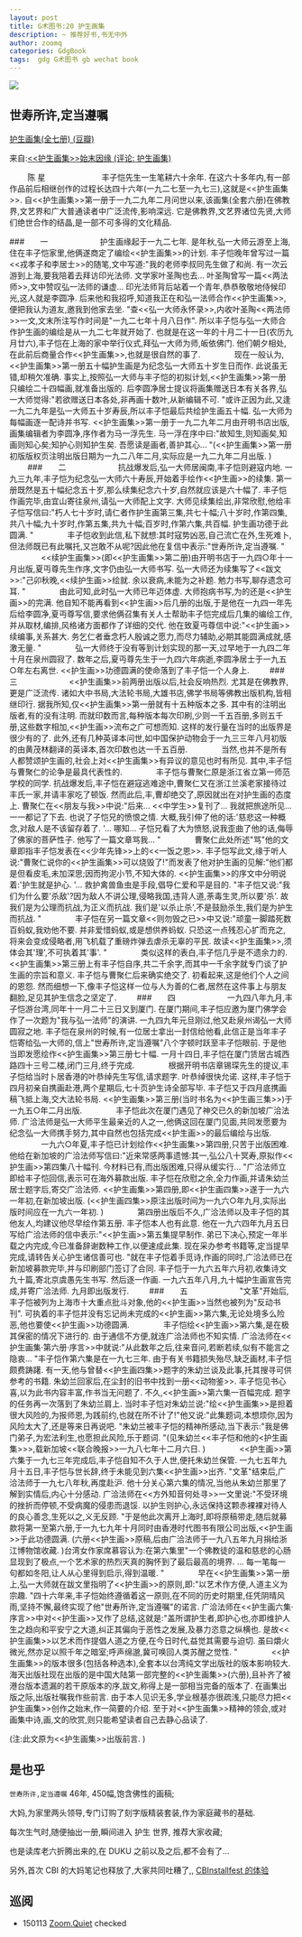 ```yaml
---
layout: post
title: G术图书:20 护生画集
description: ~ 推荐好书,书无中外
author: zoomq
categories: GdgBook
tags:  gdg G术图书 gb wechat book
---
```




![](http://img3.douban.com/view/note/large/public/p7204315.jpg)

## 世寿所许,定当遵嘱

[护生画集(全七册) (豆瓣)](http://book.douban.com/subject/15076866/)

来自:[<<护生画集>>始末因缘 (评论: 护生画集)](http://book.douban.com/review/5279369/)

　　
陈 星
　　
　　
　　
丰子恺先生一生笔耕六十余年. 在这六十多年内,有一部作品前后相继创作的过程长达四十六年(一九二七至一九七三),这就是<<护生画集>>. 自<<护生画集>>第一册于一九二九年二月问世以来,该画集(全套六册)在佛教界,文艺界和广大普通读者中广泛流传,影响深远. 它是佛教界,文艺界诸位先贤,大师们绝世合作的结晶,是一部不可多得的文化精品. 

<!--more-->

###　　一
　　
　　　　护生画缘起于一九二七年. 是年秋,弘一大师云游至上海,住在丰子恺家里,他俩遂商定了编绘<<护生画集>>的计划. 丰子恺晚年曾写过一篇<<戎孝子和李居士>>的随笔,文中写道:"我的老师李叔同先生做了和尚. 有一次云游到上海,要我陪着去拜访印光法师. 文学家叶圣陶也去... 叶圣陶曾写一篇<<两法师>>,文中赞叹弘一法师的谦虚... 印光法师背后站着一个青年,恭恭敬敬地侍候印光,这人就是李圆净. 后来他和我招呼,知道我正在和弘一法师合作<<护生画集>>,便把我认为道友,邀我到他家去坐. "查<<弘一大师永怀录>>,内收叶圣陶<<两法师>>一文,文末所注写作时间是"一九二七年十月八日作". 所以丰子恺与弘一大师合作护生画的编绘是从一九二七年就开始了. 也就是在这一年的十月二十一日(农历九月廿六),丰子恺在上海的家中举行仪式,拜弘一大师为师,皈依佛门. 他们朝夕相处,在此前后商量合作<<护生画集>>,也就是很自然的事了. 
　　　　现在一般认为,<<护生画集>>第一册五十幅护生画是为纪念弘一大师五十岁生日而作. 此说虽无错,却稍欠准确. 事实上,按照弘一大师与丰子恺的初拟计划,<<护生画集>>第一册只编绘二十四幅画,就准备出版的. 后李圆净居士提议将画集赠送日本有关各界,弘一大师觉得:"若欲赠送日本各处,非再画十数叶,从新编辑不可. "或许正因为此,又逢一九二九年是弘一大师五十岁寿辰,所以丰子恺最后共绘护生画五十幅. 弘一大师为每幅画逐一配诗并书写. <<护生画集>>第一册于一九二九年二月由开明书店出版,画集编辑者为李圆净,序作者为马一浮先生. 马一浮在序中曰:"故知生,则知画矣,知画则知心矣;知护心则知护生矣. 吾愿读是画者,善护其心... "(<<护生画集>>第一册初版版权页注明出版日期为一九二八年二月,实际应是一九二九年二月出版. )
　　
###　　二
　　
　　　　抗战爆发后,弘一大师居闽南,丰子恺则避寇内地. 一九三九年,丰子恺为纪念弘一大师六十寿辰,开始着手绘作<<护生画>>的续集. 第一册既然是五十幅纪念五十岁,那么续集纪念六十岁,自然就应该是六十幅了. 丰子恺作画完毕,由宜山寄往泉州,请弘一大师配上文字. 大师见续集绘出,非常欣慰,他给丰子恺写信曰:"朽人七十岁时,请仁者作护生画第三集,共七十幅;八十岁时,作第四集,共八十幅;九十岁时,作第五集,共九十幅;百岁时,作第六集,共百幅. 护生画功德于此圆满. "
　　　　丰子恺收到此信,私下就想:其时寇势凶恶,自己流亡在外,生死难卜,但法师既已有此嘱托,又岂敢不从呢?因此他在复信中表示:"世寿所许,定当遵嘱. "
　　　　<<续护生画集>>(即<<护生画集>>第二册)由开明书店于一九四○年十一月出版,夏丏尊先生作序,文字仍由弘一大师书写. 弘一大师还为续集写了<<跋文>>:"己卯秋晚,<<续护生画>>绘就. 余以衰病,未能为之补题. 勉力书写,聊存遗念可耳. "
　　　　由此可知,此时弘一大师已年迈体虚. 大师抱病书写,为的还是<<护生画>>的完满. 他自知不能再看到<<护生画>>后几册的出版,于是他在一九四一年先后给李圆净,夏丏尊写信,要求他俩召集有关人士帮助丰子恺完成后几集的编绘工作,并从取材,编排,风格诸方面都作了详细的交代. 他在致夏丏尊信中说:"<<护生画>>续编事,关系甚大. 务乞仁者垂念朽人殷诚之愿力,而尽力辅助,必期其能圆满成就,感激无量. "
　　　　弘一大师终于没有等到计划实现的那一天,过早地于一九四二年十月在泉州圆寂了. 数年之后,夏丏尊先生于一九四六年病逝,李圆净居士于一九五○年左右离世. <<护生画>>功德圆满的使命落到了丰子恺一个人身上. 
　　
###　　三
　　
　　　　<<护生画集>>前两册出版以后,社会反响热烈. 尤其是在佛教界,更是广泛流传. 诸如大中书局,大法轮书局,大雄书店,佛学书局等佛教出版机构,皆相继印行. 据我所知,仅<<护生画集>>第一册就有十五种版本之多. 其中有的注明出版者,有的没有注明. 而就印数而言,每种版本每次印刷,少则一千五百册,多则五千册,这些数字相加,<<护生画>>流布之广可想而知. 这样的发行量在当时的出版界是很少有的了. 此外,还有几种英译本问世,如中国保护动物会于一九三三年八月初版的由黄茂林翻译的英译本,首次印数也达一千五百册. 
　　　　当然,也并不是所有人都赞颂护生画的,社会上对<<护生画集>>有异议的意见也时有所见. 其中,丰子恺与曹聚仁的论争是最具代表性的. 
　　　　丰子恺与曹聚仁原是浙江省立第一师范学校的同学. 抗战爆发后,丰子恺在避寇逃难途中,曹聚仁又在浙江兰溪老家接待过丰氏一家,并请丰家吃了顿饭. 然而此后,丰,曹却绝交了,原因就出在对护生画的态度上. 曹聚仁在<<朋友与我>>中说:"后来... <<中学生>>复刊了... 我就把旅途所见... 一一都记了下去. 也说了子恺兄的愤恨之情. 大概,我引伸了他的话:'慈悲这一种概念,对敌人是不该留存着了. '... 哪知... 子恺兄看了大为愤怒,说我歪曲了他的话,侮辱了佛家的菩萨性子. 他写了一篇文章骂我... "
　　　　曹聚仁此处所述"骂"他的文章即指丰子恺发表在<<少年先锋>>上的<<一饭之恩>>. 丰子恺写此文,缘于听人说:"曹聚仁说你的<<护生画集>>可以烧毁了!"而发表了他对护生画的见解:"他们都是但看皮毛,未加深思;因而拘泥小节,不知大体的. <<护生画集>>的序文中分明说着:'护生就是护心. '... 救护禽兽鱼虫是手段,倡导仁爱和平是目的. "丰子恺又说:"我们为什么要'杀敌'?因为敌人不讲公理,侵略我国,违背人道,荼毒生灵,所以要'杀'. 故我们是为公理而抗战,为正义而抗战. 我们是'以杀止杀',不是鼓励杀生,我们是为护生而抗战. "
　　　　丰子恺在另一篇文章<<则勿毁之已>>中又说:"顽童一脚踏死数百蚂蚁,我劝他不要. 并非爱惜蚂蚁,或是想供养蚂蚁. 只恐这一点残忍心扩而充之,将来会变成侵略者,用飞机载了重磅炸弹去虐杀无辜的平民. 故读<<护生画集>>,须体会其'理',不可执着其'事'. "
　　　　类似这样的表白,丰子恺几乎是不遗余力的. <<护生画集>>第三册上有丰子恺自序,共二千余字,而其中一千余字就专门谈了护生画的宗旨和意义. 丰子恺与曹聚仁后来确实绝交了. 初看起来,这是他们个人之间的恩怨. 然而细想一下,像丰子恺这样一位与人为善的仁者,居然在这件事上与朋友翻脸,足见其护生信念之坚定了. 
　　
###　　四
　　
　　　　一九四八年九月,丰子恺游台湾,同年十一月二十三日又到厦门. 在厦门期间,丰子恺应邀为厦门佛学会作了一次题为"我与弘一法师"的演讲. 一九四九年元旦刚过,他又赴泉州谒弘一大师圆寂之地. 丰子恺在泉州的时候,有一位居士拿出一封信给他看,此信正是当年丰子恺寄给弘一大师的,信上"世寿所许,定当遵嘱"八个字顿时跃至丰子恺眼前. 于是他当即发愿绘作<<护生画集>>第三册七十幅. 一月十四日,丰子恺在厦门赁居古城西路四十三号二楼,闭门三月,终于完成. 
　　　　根据开明书店章锡琛先生的提议,丰子恺给当时卜居香港的叶恭绰先生写信,请求题字. 叶恭绰很快允诺. 这样,丰子恺于四月初亲自携画赴港,两个星期后,七十页护生诗全部写毕. 丰子恺又于四月底携画稿飞抵上海,交大法轮书局. <<护生画集>>第三册(当时书名为<<护生画三集>>)于一九五○年二月出版. 
　　　　丰子恺此次在厦门遇见了神交已久的新加坡广洽法师. 广洽法师是弘一大师平生最亲近的人之一,他俩这回在厦门见面,共同发愿要为纪念弘一大师携手努力,其中自然也包括完成<<护生画>>的最后编绘与出版. 
　　　　一九六○年夏,丰子恺已计划绘作<<护生画集>>第四册,只苦于出版困难. 他给在新加坡的广洽法师写信曰:"近来常感两事遗憾:其一,弘公八十冥寿,原拟作<<护生画>>第四集八十幅刊. 今材料已有,而出版困难,只得从缓实行... "广洽法师立即给丰子恺回信,表示可在海外募款出版. 丰子恺在欣慰之余,全力作画,并请朱幼兰居士题字后,寄交广洽法师. <<护生画集>>第四册,即<<护生画四集>>遂于一九六一年初,在新加坡出版. (<<护生画四集>>原注出版时间为一九六○年九月,实际出版时间应在一九六一年初. )
　　　　第四册出版后不久,广洽法师以及丰子恺的其他友人,均建议他尽早绘作第五册. 丰子恺本人也有此意. 他在一九六四年九月五日写给广洽法师的信中表示:"<<护生画>>第五集提早制作. 弟已下决心,预定一年半载之内完成,今已准备辞谢数种工作,以便速成此集. 现在采办参考书籍等,定当提早完成,请转告关心护生诸信善可也. "就在丰子恺着手觅诗,作画的同时,广洽法师已在新加坡募款完毕,并与印刷部门签订了合同. 丰子恺于一九六五年六月初,收集诗文九十篇,寄北京虞愚先生书写. 然后逐一作画. 一九六五年八月,九十幅护生画宣告完成,并寄广洽法师. 九月即出版发行. 
　　
###　　五
　　
　　　　"文革"开始后,丰子恺被列为上海市十大重点批斗对象,他的<<护生画>>当然也被列为"反动书刊". 可执着的丰子恺并没有忘记尚未完成的<<护生画>>第六集,无论处境多么险恶,他也要使<<护生画>>功德圆满. 
　　　　丰子恺绘<<护生画>>第六集,是在极其保密的情况下进行的. 由于通信不方便,就连广洽法师也不知实情. 广洽法师在<<护生画集·第六册·序言>>中就说:"从此数年之后,往来音问,若断若续,似有不能言之隐衷... "丰子恺作第六集是在一九七三年. 由于有关书籍损失殆尽,缺乏画材,丰子恺颇费踌躇. 有一天,他与曾替<<护生画四集>>题字的朱幼兰谈及此事,托其搜寻可供参考的书籍. 朱幼兰回家后,在尘封的旧书中找到一册<<动物鉴>>. 丰子恺见书心喜,以为此书内容丰富,作书当无问题了. 不久,<<护生画>>第六集一百幅完成. 题字的任务再一次落到了朱幼兰肩上. 当时丰子恺对朱幼兰说:"绘<<护生画集>>是担着很大风险的,为报师恩,为践前约,也就在所不计了!"他又说:"此集题词,本想烦你,因为风险太大了,还是等来日再说吧. "朱幼兰被丰子恺的精神所感动,当下表示:"我是佛门弟子,为宏法利生,也愿担此风险,乐于题词. "(见朱幼兰<<丰子恺和他的<护生画集>>>,载新加坡<<联合晚报>>一九八七年十二月六日. )
　　　　<<护生画>>第六集于一九七三年完成后,丰子恺自知不久于人世,便托朱幼兰保管. 一九七五年九月十五日,丰子恺与世长辞,终于未能见到六集<<护生画>>出齐. "文革"结束后,广洽法师于一九七八年秋,再度赴沪. 他十分关心第六集的情况,当他从朱幼兰那里了解到实情后,内心十分感动. 广洽法师在<<方外知音何处寻>>一文里说:"不受环境的挫折而停顿,不受病魔的侵患而退馁. 以护生则护心,永远保持这颗赤裸裸对待人的良心善念,生死以之,义无反顾. "于是他此次离开上海时,即将原稿带走,随后就募款将第一至第六册,于一九七九年十月同时由香港时代图书有限公司出版,<<护生画>>于此功德圆满. (六册<<护生画>>原稿,后由广洽法师于一九八五年九月捐给浙江博物馆收藏. )台湾女作家席慕容认为:在第六集里"一个佛教徒的温和慈悲的心肠显现到了极点,一个艺术家的热烈天真的胸怀到了最后最高的境界. ... 每一笔每一句都如冬阳,让人从心里得到启示,得到温暖. "
　　　　早在<<护生画集>>第一册上,弘一大师就在跋文里指明了<<护生画>>的原则,即:"以艺术作方便,人道主义为宗趣. "四十六年来,丰子恺始终遵循着这一原则,在不同的历史时期里,任凭阴晴风雨,坚持不懈,最终实现了他"世寿所许,定当遵嘱"的诺言. 广洽法师在<<护生画六集·序言>>中对<<护生画>>又作了总结,这就是:"盖所谓护生者,即护心也,亦即维护人生之趋向和平安宁之大道,纠正其偏向于恶性之发展,及暴力恣意之纵横也. 是故<<护生画集>>以艺术而作提倡人道之方便,在今日时代,益觉其需要与迫切. 虽曰爝火微光,然亦足以照千年之暗室;呼声绵邈,冀可唤回人类苏醒之觉性. "
　　　　<<护生画集>>的版本很多(包括各种选本),全套本以台湾纯文学出版社的版本影响较大. 海天出版社现在出版的是中国大陆第一部完整的<<护生画集>>(六册),且补齐了被港台版本遗漏的若干原版本的序,跋文,称得上是一部相当完备的版本了. 在画集出版之际,出版社嘱我作些前言. 由于本人见识无多,学业根基亦很疏浅,只能尽力把<<护生画集>>创作之始末,作一简要的介绍. 至于对<<护生画集>>精神的领会,或对画集中诗,画,文的欣赏,则只能希望读者自己去静心品读了. 


(注:此文原为<<护生画集>>出版前言. ) 


## 是也乎

`世寿所许,定当遵嘱` 46年, 450幅,饱含佛性的画稿;

大妈,为家里两头领导,专门订购了刻字版精装套装,作为家庭藏书的基础.

每次生气时,随便抽出一册,瞬间进入 护生 世界,
推荐大家收藏;

也是读库老六折腾出来的,在 DUKU 之前以及之后,都不会有了...

另外,首次 CBI 的大妈笔记也释放了,大家共同吐糟了,,
[CBInstallfest 的体验](http://blog.zoomquiet.io/cbi-zq-install.html)





## 巡阅
- 150113 [Zoom.Quiet](http://zoomquiet.io/) checked





